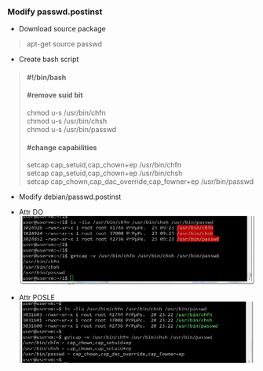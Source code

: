 ### Modify passwd.postinst  

* Download source package  
> apt-get source passwd  

* Create bash script  
> #### #!/bin/bash  
> #### #remove suid bit  
> chmod u-s /usr/bin/chfn  
> chmod u-s /usr/bin/chsh  
> chmod u-s /usr/bin/passwd  
> #### #change capabilities  
> setcap cap_setuid,cap_chown+ep /usr/bin/chfn  
> setcap cap_setuid,cap_chown+ep /usr/bin/chsh  
> setcap cap_chown,cap_dac_override,cap_fowner+ep /usr/bin/passwd  

* Modify debian/passwd.postinst  

* Attr DO  
![rezult](https://github.com/vsergeenko/ivt2016/blob/master/lab1/shadow-4.1.4.2%2Bsvn3283/screenshot1.jpg)

* Attr POSLE  
![rezult](https://github.com/vsergeenko/ivt2016/blob/master/lab1/shadow-4.1.4.2%2Bsvn3283/screenshot3.jpg)

